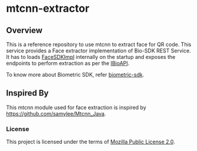 # mtcnn-extractor
## Overview
This is a reference repository to use mtcnn to extract face for QR code.
This service provides a Face extractor implementation of Bio-SDK REST Service. It has to loads [FaceSDKImpl](https://github.com/mosip/mtcnn-extractor) internally on the startup and exposes the endpoints to perform extraction as per the [IBioAPI](https://github.com/mosip/commons/blob/master/kernel/kernel-biometrics-api/src/main/java/io/mosip/kernel/biometrics/spi/IBioApi.java).

To know more about Biometric SDK, refer [biometric-sdk](https://docs.mosip.io/1.2.0/biometrics/biometric-sdk).

## Inspired By
This mtcnn module used for face extraction is inspired by https://github.com/samylee/Mtcnn_Java.

### License
This project is licensed under the terms of [Mozilla Public License 2.0](LICENSE).

